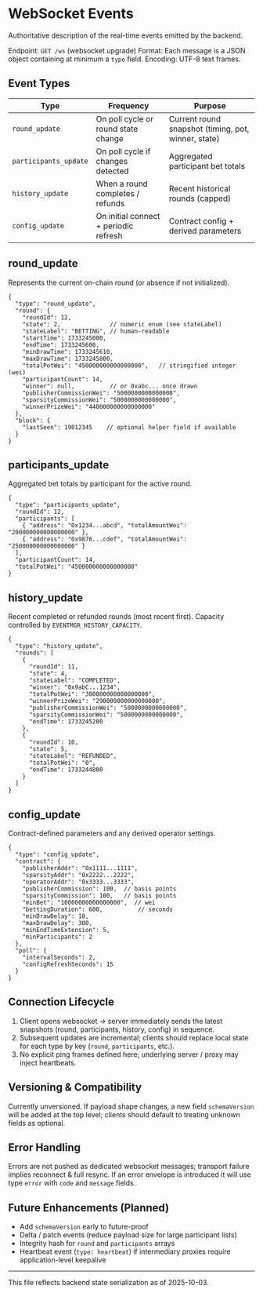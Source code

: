 # WebSocket Events

Authoritative description of the real-time events emitted by the backend.

Endpoint: `GET /ws` (websocket upgrade)
Format: Each message is a JSON object containing at minimum a `type` field.
Encoding: UTF-8 text frames.

## Event Types

| Type | Frequency | Purpose |
|------|-----------|---------|
| `round_update` | On poll cycle or round state change | Current round snapshot (timing, pot, winner, state) |
| `participants_update` | On poll cycle if changes detected | Aggregated participant bet totals |
| `history_update` | When a round completes / refunds | Recent historical rounds (capped) |
| `config_update` | On initial connect + periodic refresh | Contract config + derived parameters |

## round_update
Represents the current on-chain round (or absence if not initialized).

```jsonc
{
  "type": "round_update",
  "round": {
    "roundId": 12,
    "state": 2,              // numeric enum (see stateLabel)
    "stateLabel": "BETTING", // human-readable
    "startTime": 1733245000,
    "endTime": 1733245600,
    "minDrawTime": 1733245610,
    "maxDrawTime": 1733245800,
    "totalPotWei": "450000000000000000",   // stringified integer (wei)
    "participantCount": 14,
    "winner": null,          // or 0xabc... once drawn
    "publisherCommissionWei": "5000000000000000",
    "sparsityCommissionWei": "5000000000000000",
    "winnerPrizeWei": "440000000000000000"
  },
  "block": {
    "lastSeen": 19012345    // optional helper field if available
  }
}
```

## participants_update
Aggregated bet totals by participant for the active round.

```jsonc
{
  "type": "participants_update",
  "roundId": 12,
  "participants": [
    { "address": "0x1234...abcd", "totalAmountWei": "200000000000000000" },
    { "address": "0x9876...cdef", "totalAmountWei": "250000000000000000" }
  ],
  "participantCount": 14,
  "totalPotWei": "450000000000000000"
}
```

## history_update
Recent completed or refunded rounds (most recent first). Capacity controlled by `EVENTMGR_HISTORY_CAPACITY`.

```jsonc
{
  "type": "history_update",
  "rounds": [
    {
      "roundId": 11,
      "state": 4,
      "stateLabel": "COMPLETED",
      "winner": "0x9abC...1234",
      "totalPotWei": "300000000000000000",
      "winnerPrizeWei": "290000000000000000",
      "publisherCommissionWei": "5000000000000000",
      "sparsityCommissionWei": "5000000000000000",
      "endTime": 1733245200
    },
    {
      "roundId": 10,
      "state": 5,
      "stateLabel": "REFUNDED",
      "totalPotWei": "0",
      "endTime": 1733244800
    }
  ]
}
```

## config_update
Contract-defined parameters and any derived operator settings.

```jsonc
{
  "type": "config_update",
  "contract": {
    "publisherAddr": "0x1111...1111",
    "sparsityAddr": "0x2222...2222",
    "operatorAddr": "0x3333...3333",
    "publisherCommission": 100,  // basis points
    "sparsityCommission": 100,   // basis points
    "minBet": "10000000000000000",  // wei
    "bettingDuration": 600,          // seconds
    "minDrawDelay": 10,
    "maxDrawDelay": 300,
    "minEndTimeExtension": 5,
    "minParticipants": 2
  },
  "poll": {
    "intervalSeconds": 2,
    "configRefreshSeconds": 15
  }
}
```

## Connection Lifecycle

1. Client opens websocket → server immediately sends the latest snapshots (round, participants, history, config) in sequence.
2. Subsequent updates are incremental; clients should replace local state for each type by key (`round`, `participants`, etc.).
3. No explicit ping frames defined here; underlying server / proxy may inject heartbeats.

## Versioning & Compatibility

Currently unversioned. If payload shape changes, a new field `schemaVersion` will be added at the top level; clients should default to treating unknown fields as optional.

## Error Handling

Errors are not pushed as dedicated websocket messages; transport failure implies reconnect & full resync. If an error envelope is introduced it will use type `error` with `code` and `message` fields.

## Future Enhancements (Planned)
- Add `schemaVersion` early to future-proof
- Delta / patch events (reduce payload size for large participant lists)
- Integrity hash for `round` and `participants` arrays
- Heartbeat event (`type: heartbeat`) if intermediary proxies require application-level keepalive

---
This file reflects backend state serialization as of 2025-10-03.

